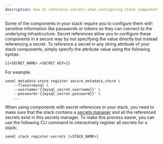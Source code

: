 ```yaml
---
description: How to reference secrets when configuring stack components
---
```


Some of the components in your stack require you to configure them with 
sensitive information like passwords or tokens so they can connect to the 
underlying infrastructure. Secret references allow you to configure these components in
a secure way by not specifying the value directly but instead referencing a secret.
To reference a secret in any string attribute of your stack components, simply specify
the attribute value using the following syntax:
```shell
{{<SECRET_NAME>.<SECRET_KEY>}}
```

For example:
```shell
zenml metadata-store register secure_metadata_store \
    --flavor=mysql \
    --username='{{mysql_secret.username}}' \
    --password='{{mysql_secret.password}}' \
    ...
```

When using components with secret references in your stack, you need to make sure
that the stack contains a [secrets manager](../../mlops-stacks/secrets-managers/secrets-managers.md)
and all the referenced secrets exist in this secrets manager. To make this process easier, you can
use the following CLI command to interactively register all secrets for a stack:
```shell
zenml stack register-secrets [<STACK_NAME>]
```

